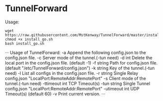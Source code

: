 # TunnelForward

Usage:
```
wget https://raw.githubusercontent.com/MstKenway/TunnelForward/master/install_go.sh
chmod +x install_go.sh
bash install_go.sh
```




···
Usage of TunnelForward:
  -a	Append the following config.json to the config.json file.
  -c	Server mode of the tunnel.(-tun need)
  -d int
    	Delete the local port in the config.json file. (default -1)
  -f string
    	Path for config.json file. (default "/etc/TunnelForward/config.json")
  -k string
    	Key of the tunnel.(-tun need)
  -l	List all configs in the config.json file.
  -r string
    	Single Relay config.json "LocalPort:RemoteAddr:RemotePort"
  -s	Client mode of the tunnel.(-tun need)
  -ttimeout int
    	TCP Timeout(s)
  -tun string
    	Single Tunnel config.json "LocalPort:RemoteAddr:RemotePort"
  -utimeout int
    	UDP Timeout(s) (default 60)
  -v	Print current version.
··· 
